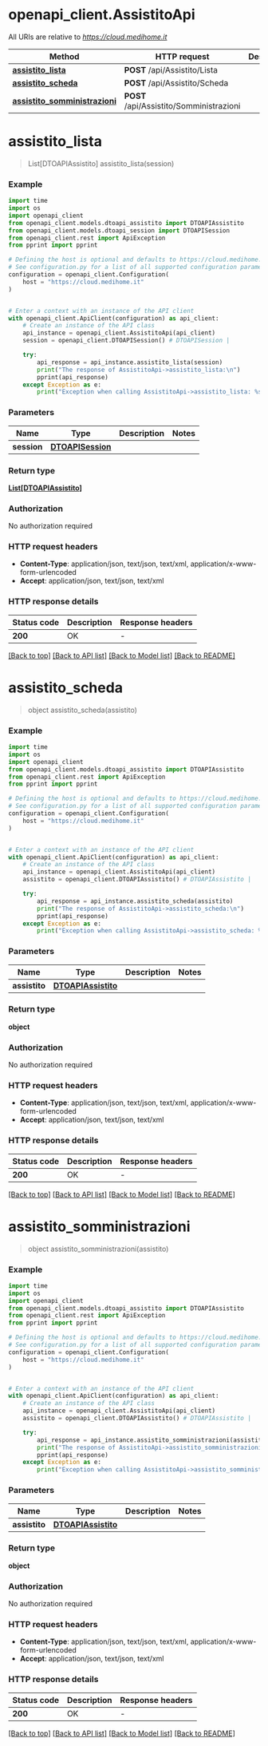 # openapi_client.AssistitoApi

All URIs are relative to *https://cloud.medihome.it*

Method | HTTP request | Description
------------- | ------------- | -------------
[**assistito_lista**](AssistitoApi.md#assistito_lista) | **POST** /api/Assistito/Lista | 
[**assistito_scheda**](AssistitoApi.md#assistito_scheda) | **POST** /api/Assistito/Scheda | 
[**assistito_somministrazioni**](AssistitoApi.md#assistito_somministrazioni) | **POST** /api/Assistito/Somministrazioni | 


# **assistito_lista**
> List[DTOAPIAssistito] assistito_lista(session)



### Example


```python
import time
import os
import openapi_client
from openapi_client.models.dtoapi_assistito import DTOAPIAssistito
from openapi_client.models.dtoapi_session import DTOAPISession
from openapi_client.rest import ApiException
from pprint import pprint

# Defining the host is optional and defaults to https://cloud.medihome.it
# See configuration.py for a list of all supported configuration parameters.
configuration = openapi_client.Configuration(
    host = "https://cloud.medihome.it"
)


# Enter a context with an instance of the API client
with openapi_client.ApiClient(configuration) as api_client:
    # Create an instance of the API class
    api_instance = openapi_client.AssistitoApi(api_client)
    session = openapi_client.DTOAPISession() # DTOAPISession | 

    try:
        api_response = api_instance.assistito_lista(session)
        print("The response of AssistitoApi->assistito_lista:\n")
        pprint(api_response)
    except Exception as e:
        print("Exception when calling AssistitoApi->assistito_lista: %s\n" % e)
```



### Parameters


Name | Type | Description  | Notes
------------- | ------------- | ------------- | -------------
 **session** | [**DTOAPISession**](DTOAPISession.md)|  | 

### Return type

[**List[DTOAPIAssistito]**](DTOAPIAssistito.md)

### Authorization

No authorization required

### HTTP request headers

 - **Content-Type**: application/json, text/json, text/xml, application/x-www-form-urlencoded
 - **Accept**: application/json, text/json, text/xml

### HTTP response details

| Status code | Description | Response headers |
|-------------|-------------|------------------|
**200** | OK |  -  |

[[Back to top]](#) [[Back to API list]](../README.md#documentation-for-api-endpoints) [[Back to Model list]](../README.md#documentation-for-models) [[Back to README]](../README.md)

# **assistito_scheda**
> object assistito_scheda(assistito)



### Example


```python
import time
import os
import openapi_client
from openapi_client.models.dtoapi_assistito import DTOAPIAssistito
from openapi_client.rest import ApiException
from pprint import pprint

# Defining the host is optional and defaults to https://cloud.medihome.it
# See configuration.py for a list of all supported configuration parameters.
configuration = openapi_client.Configuration(
    host = "https://cloud.medihome.it"
)


# Enter a context with an instance of the API client
with openapi_client.ApiClient(configuration) as api_client:
    # Create an instance of the API class
    api_instance = openapi_client.AssistitoApi(api_client)
    assistito = openapi_client.DTOAPIAssistito() # DTOAPIAssistito | 

    try:
        api_response = api_instance.assistito_scheda(assistito)
        print("The response of AssistitoApi->assistito_scheda:\n")
        pprint(api_response)
    except Exception as e:
        print("Exception when calling AssistitoApi->assistito_scheda: %s\n" % e)
```



### Parameters


Name | Type | Description  | Notes
------------- | ------------- | ------------- | -------------
 **assistito** | [**DTOAPIAssistito**](DTOAPIAssistito.md)|  | 

### Return type

**object**

### Authorization

No authorization required

### HTTP request headers

 - **Content-Type**: application/json, text/json, text/xml, application/x-www-form-urlencoded
 - **Accept**: application/json, text/json, text/xml

### HTTP response details

| Status code | Description | Response headers |
|-------------|-------------|------------------|
**200** | OK |  -  |

[[Back to top]](#) [[Back to API list]](../README.md#documentation-for-api-endpoints) [[Back to Model list]](../README.md#documentation-for-models) [[Back to README]](../README.md)

# **assistito_somministrazioni**
> object assistito_somministrazioni(assistito)



### Example


```python
import time
import os
import openapi_client
from openapi_client.models.dtoapi_assistito import DTOAPIAssistito
from openapi_client.rest import ApiException
from pprint import pprint

# Defining the host is optional and defaults to https://cloud.medihome.it
# See configuration.py for a list of all supported configuration parameters.
configuration = openapi_client.Configuration(
    host = "https://cloud.medihome.it"
)


# Enter a context with an instance of the API client
with openapi_client.ApiClient(configuration) as api_client:
    # Create an instance of the API class
    api_instance = openapi_client.AssistitoApi(api_client)
    assistito = openapi_client.DTOAPIAssistito() # DTOAPIAssistito | 

    try:
        api_response = api_instance.assistito_somministrazioni(assistito)
        print("The response of AssistitoApi->assistito_somministrazioni:\n")
        pprint(api_response)
    except Exception as e:
        print("Exception when calling AssistitoApi->assistito_somministrazioni: %s\n" % e)
```



### Parameters


Name | Type | Description  | Notes
------------- | ------------- | ------------- | -------------
 **assistito** | [**DTOAPIAssistito**](DTOAPIAssistito.md)|  | 

### Return type

**object**

### Authorization

No authorization required

### HTTP request headers

 - **Content-Type**: application/json, text/json, text/xml, application/x-www-form-urlencoded
 - **Accept**: application/json, text/json, text/xml

### HTTP response details

| Status code | Description | Response headers |
|-------------|-------------|------------------|
**200** | OK |  -  |

[[Back to top]](#) [[Back to API list]](../README.md#documentation-for-api-endpoints) [[Back to Model list]](../README.md#documentation-for-models) [[Back to README]](../README.md)

